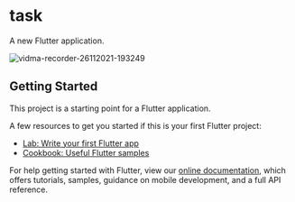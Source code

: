 # task

A new Flutter application.

![vidma-recorder-26112021-193249](https://user-images.githubusercontent.com/77579218/143589713-f018dd8d-8393-4a13-9787-a557ebe9680b.gif)



## Getting Started

This project is a starting point for a Flutter application.

A few resources to get you started if this is your first Flutter project:

- [Lab: Write your first Flutter app](https://flutter.dev/docs/get-started/codelab)
- [Cookbook: Useful Flutter samples](https://flutter.dev/docs/cookbook)

For help getting started with Flutter, view our
[online documentation](https://flutter.dev/docs), which offers tutorials,
samples, guidance on mobile development, and a full API reference.
